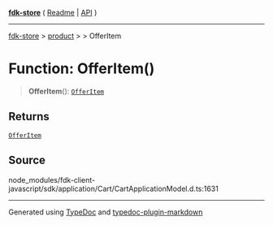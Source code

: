 [**fdk-store**](../../../README.md) ( [Readme](../../../README.md) \| [API](../../../API.md) )

---

[fdk-store](../../../API.md) > [product](../../README.md) > [<internal>](../README.md) > OfferItem

# Function: OfferItem()

> **OfferItem**(): [`OfferItem`](../type-aliases/type-alias.OfferItem.md)

## Returns

[`OfferItem`](../type-aliases/type-alias.OfferItem.md)

## Source

node_modules/fdk-client-javascript/sdk/application/Cart/CartApplicationModel.d.ts:1631

---

Generated using [TypeDoc](https://typedoc.org/) and [typedoc-plugin-markdown](https://www.npmjs.com/package/typedoc-plugin-markdown)
